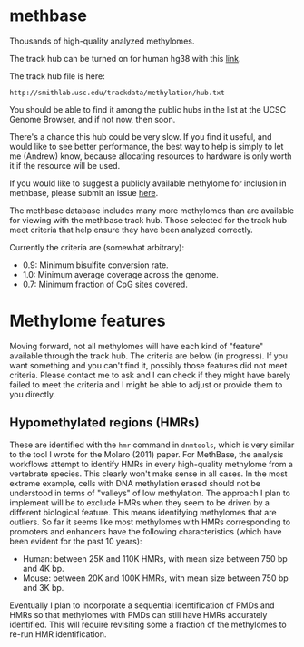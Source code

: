 # methbase
Thousands of high-quality analyzed methylomes.

The track hub can be turned on for human hg38 with this
[link](http://genome.ucsc.edu/cgi-bin/hgTracks?hubUrl=http://smithlab.usc.edu/trackdata/methylation/hub.txt&genome=hg38&position=lastDbPos).

The track hub file is here:
```text
http://smithlab.usc.edu/trackdata/methylation/hub.txt
```
You should be able to find it among the public hubs in the list at the UCSC
Genome Browser, and if not now, then soon.

There's a chance this hub could be very slow. If you find it useful, and
would like to see better performance, the best way to help is simply to let
me (Andrew) know, because allocating resources to hardware is only worth
it if the resource will be used.

If you would like to suggest a publicly available methylome for
inclusion in methbase, please submit an issue
[here](https://github.com/smithlabcode/methbase/issues).

The methbase database includes many more methylomes than are available
for viewing with the methbase track hub. Those selected for the track
hub meet criteria that help ensure they have been analyzed correctly.

Currently the criteria are (somewhat arbitrary):

- 0.9: Minimum bisulfite conversion rate.
- 1.0: Minimum average coverage across the genome.
- 0.7: Minimum fraction of CpG sites covered.

# Methylome features

Moving forward, not all methylomes will have each kind of "feature" available
through the track hub. The criteria are below (in progress). If you want something
and you can't find it, possibly those features did not meet criteria. Please contact
me to ask and I can check if they might have barely failed to meet the criteria
and I might be able to adjust or provide them to you directly.

## Hypomethylated regions (HMRs)

These are identified with the `hmr` command in `dnmtools`, which is
very similar to the tool I wrote for the Molaro (2011) paper. For
MethBase, the analysis workflows attempt to identify HMRs in every
high-quality methylome from a vertebrate species. This clearly won't
make sense in all cases. In the most extreme example, cells with DNA
methylation erased should not be understood in terms of "valleys" of
low methylation. The approach I plan to implement will be to exclude
HMRs when they seem to be driven by a different biological feature.
This means identifying methylomes that are outliers. So far it seems
like most methylomes with HMRs corresponding to promoters and
enhancers have the following characteristics (which have been evident
for the past 10 years):

- Human: between 25K and 110K HMRs, with mean size between 750 bp and 4K bp.
- Mouse: between 20K and 100K HMRs, with mean size between 750 bp and 3K bp.

Eventually I plan to incorporate a sequential identification of PMDs
and HMRs so that methylomes with PMDs can still have HMRs accurately
identified. This will require revisiting some a fraction of the
methylomes to re-run HMR identification.
